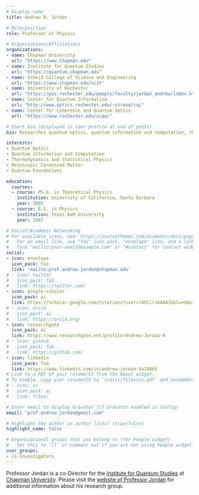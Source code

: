 ```yaml
---
# Display name
title: Andrew N. Jordan

# Role/position
role: Professor of Physics

# Organizations/Affiliations
organizations:
- name: Chapman University
  url: "https://www.chapman.edu"
- name: Institute for Quantum Studies
  url: "https://quantum.chapman.edu"
- name: Schmid College of Science and Engineering
  url: "https://www.chapman.edu/scst"
- name: University of Rochester
  url: "https://pas.rochester.edu/people/faculty/jordan_andrew/index.html"
- name: Center for Quantum Information
  url: "http://www.optics.rochester.edu/~stroud/cqi"
- name: Center for Coherence and Quantum Optics
  url: "https://www.rochester.edu/ccqo/"

# Short bio (displayed in user profile at end of posts)
bio: Researches quantum optics, quantum information and computation, thermodynamics and statistical physics, mesoscopic condensed matter, and quantum foundations.

interests:
- Quantum Optics
- Quantum Information and Computation
- Thermodynamics and Statistical Physics
- Mesoscopic Condensed Matter
- Quantum Foundations

education:
  courses:
  - course: Ph.D. in Theoretical Physics
    institution: University of California, Santa Barbara
    year: 2002
  - course: B.S. in Physics 
    institution: Texas A&M University
    year: 1997

# Social/Academic Networking
# For available icons, see: https://sourcethemes.com/academic/docs/page-builder/#icons
#   For an email link, use "fas" icon pack, "envelope" icon, and a link in the
#   form "mailto:your-email@example.com" or "#contact" for contact widget.
social:
- icon: envelope
  icon_pack: fas
  link: 'mailto:prof.andrew.jordan@chapman.edu'
# - icon: twitter
#   icon_pack: fab
#   link: https://twitter.com/
- icon: google-scholar
  icon_pack: ai
  link: https://scholar.google.com/citations?user=7AhCirsAAAAJ&hl=en&oi=ao
# - icon: orcid
#   icon_pack: ai
#   link: https://orcid.org/
- icon: researchgate
  icon_pack: ai
  link: https://www.researchgate.net/profile/Andrew-Jordan-9
# - icon: github
#   icon_pack: fab
#   link: https://github.com/
- icon: linkedin
  icon_pack: fab
  link: https://www.linkedin.com/in/andrew-jordan-4a78865
# Link to a PDF of your resume/CV from the About widget.
# To enable, copy your resume/CV to `static/files/cv.pdf` and uncomment the lines below.
# - icon: cv
#   icon_pack: ai
#   link: files/

# Enter email to display Gravatar (if Gravatar enabled in Config)
email: "prof.andrew.jordan@gmail.com"

# Highlight the author in author lists? (true/false)
highlight_name: false

# Organizational groups that you belong to (for People widget)
#   Set this to `[]` or comment out if you are not using People widget.
user_groups:
- Co-Investigators
---
```


Professor Jordan is a co-Director for the [Institute for Quantum Studies](https://quantum.chapman.edu) at [Chapman University](https://www.chapman.edu/physics). Please visit the [website of Professor Jordan](https://sites.google.com/view/andrewnjordan/Home) for additional information about his research group.

